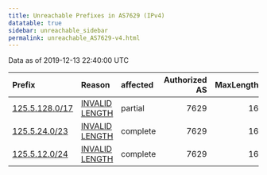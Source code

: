 ```yaml
---
title: Unreachable Prefixes in AS7629 (IPv4)
datatable: true
sidebar: unreachable_sidebar
permalink: unreachable_AS7629-v4.html
---
```


Data as of 2019-12-13 22:40:00 UTC


<div class="datatable-begin"></div>

| Prefix                                                 | Reason                                                                                                  | affected   |   Authorized AS |   MaxLength | Anchor                                       |   unreachable /24s |
|:-------------------------------------------------------|:--------------------------------------------------------------------------------------------------------|:-----------|----------------:|------------:|:---------------------------------------------|-------------------:|
| [125.5.128.0/17](https://stat.ripe.net/125.5.128.0/17) | [INVALID LENGTH](https://rpki-validator.ripe.net/announcement-preview?asn=AS7629&prefix=125.5.128.0/17) | partial    |            7629 |          16 | [APNIC](unreachable_APNIC_RPKI_Root-v4.html) |                128 |
| [125.5.24.0/23](https://stat.ripe.net/125.5.24.0/23)   | [INVALID LENGTH](https://rpki-validator.ripe.net/announcement-preview?asn=AS7629&prefix=125.5.24.0/23)  | complete   |            7629 |          16 | [APNIC](unreachable_APNIC_RPKI_Root-v4.html) |                  2 |
| [125.5.12.0/24](https://stat.ripe.net/125.5.12.0/24)   | [INVALID LENGTH](https://rpki-validator.ripe.net/announcement-preview?asn=AS7629&prefix=125.5.12.0/24)  | complete   |            7629 |          16 | [APNIC](unreachable_APNIC_RPKI_Root-v4.html) |                  1 |

<div class="datatable-end"></div>